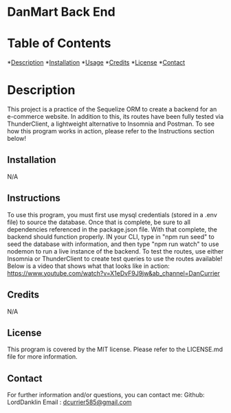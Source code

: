 # DanMart Back End
# Table of Contents
*[Description](#description)
*[Installation](#installation)
*[Usage](#usage)
*[Credits](#credits)
*[License](#license)
*[Contact](#contact)

# Description
This project is a practice of the Sequelize ORM to create a backend  for an e-commerce website. In addition to this, its routes have been fully tested via ThunderClient, a lightweight alternative to Insomnia and Postman. To see how this program works in action, please refer to the Instructions section below!
## Installation
N/A
## Instructions
To use this program, you must first use mysql credentials (stored in a .env file) to source the database. Once that is complete, be sure to all dependencies referenced in the package.json file. With that complete, the backend should function properly. IN your CLI, type in "npm run seed" to seed the database with information, and then type "npm run watch" to use nodemon to run a live instance of the backend. To test the routes, use either Insomnia or ThunderClient to create test queries to use the routes available! Below is a video that shows what that looks like in action:
https://www.youtube.com/watch?v=X1eDvF9J9jw&ab_channel=DanCurrier

## Credits
N/A
## License
This program is covered by the MIT license. Please refer to the LICENSE.md file for more information.
## Contact
For further information and/or questions, you can contact me:
Github: LordDanklin
Email : dcurrier585@gmail.com

